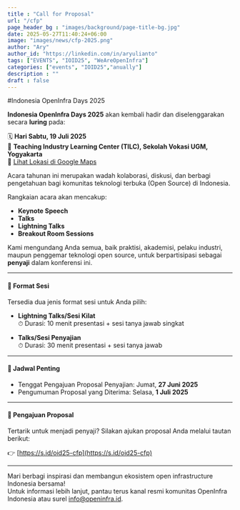 ```yaml
---
title : "Call for Proposal"
url: "/cfp"
page_header_bg : "images/background/page-title-bg.jpg"
date: 2025-05-27T11:40:24+06:00
image: "images/news/cfp-2025.png"
author: "Ary"
author_id: "https://linkedin.com/in/aryulianto"
tags: ["EVENTS", "IOID25", "WeAreOpenInfra"]
categories: ["events", "IOID25","anually"]
description : ""
draft : false
---
```

#Indonesia OpenInfra Days 2025

**Indonesia OpenInfra Days 2025** akan kembali hadir dan diselenggarakan secara **luring** pada:

🗓 **Hari Sabtu, 19 Juli 2025**  
📍 **Teaching Industry Learning Center (TILC), Sekolah Vokasi UGM, Yogyakarta**  
📌 [Lihat Lokasi di Google Maps](https://maps.app.goo.gl/s1FmrFBvEwKpaiPR7)

Acara tahunan ini merupakan wadah kolaborasi, diskusi, dan berbagi pengetahuan bagi komunitas teknologi terbuka (Open Source) di Indonesia. 

Rangkaian acara akan mencakup:
- **Keynote Speech**
- **Talks**
- **Lightning Talks**
- **Breakout Room Sessions**

Kami mengundang Anda semua, baik praktisi, akademisi, pelaku industri, maupun penggemar teknologi open source, untuk berpartisipasi sebagai **penyaji** dalam konferensi ini.

---

#### 🎤 Format Sesi

Tersedia dua jenis format sesi untuk Anda pilih:

- **Lightning Talks/Sesi Kilat**  
  ⏱ Durasi: 10 menit presentasi + sesi tanya jawab singkat  

- **Talks/Sesi Penyajian**  
  ⏱ Durasi: 30 menit presentasi + sesi tanya jawab  

---

#### 📆 Jadwal Penting

- Tenggat Pengajuan Proposal Penyajian: Jumat, **27 Juni 2025**  
- Pengumuman Proposal yang Diterima: Selasa, **1 Juli 2025**

---

#### 📩 Pengajuan Proposal

Tertarik untuk menjadi penyaji?   Silakan ajukan proposal Anda melalui tautan berikut:

👉 [https://s.id/oid25-cfp](https://s.id/oid25-cfp)

---

Mari berbagi inspirasi dan membangun ekosistem open infrastructure Indonesia bersama!  
Untuk informasi lebih lanjut, pantau terus kanal resmi komunitas OpenInfra Indonesia atau surel info@openinfra.id.
